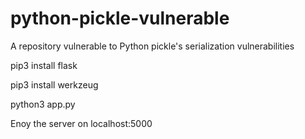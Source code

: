 # python-pickle-vulnerable
A repository vulnerable to Python pickle's serialization vulnerabilities

pip3 install flask

pip3 install werkzeug

python3 app.py


Enoy the server on localhost:5000
